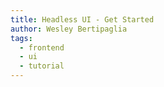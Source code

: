 ```yaml
---
title: Headless UI - Get Started
author: Wesley Bertipaglia
tags:
  - frontend
  - ui
  - tutorial
---
```

